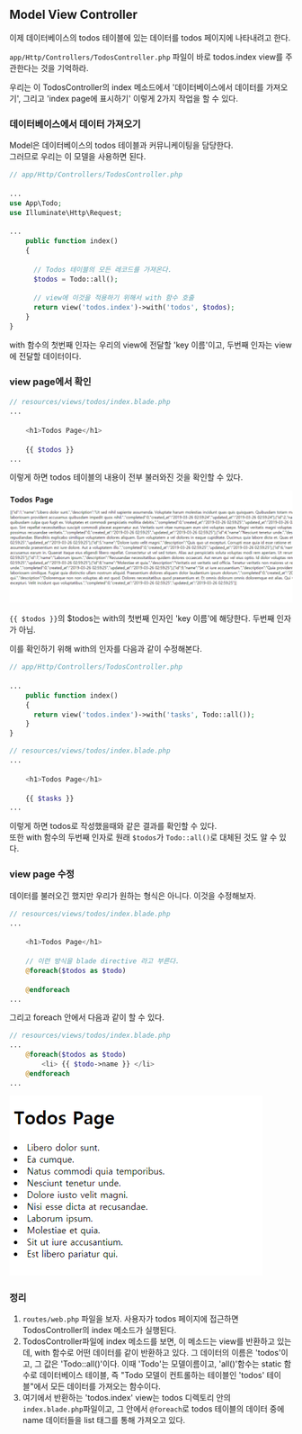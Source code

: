 
## Model View Controller


이제 데이터베이스의 todos 테이블에 있는 데이터를 todos 페이지에 나타내려고 한다.  

``app/Http/Controllers/TodosController.php`` 파일이 바로 todos.index view를
주관한다는 것을 기억하라.  

우리는 이 TodosController의 index 메소드에서 '데이터베이스에서 데이터를
가져오기', 그리고 'index page에 표시하기' 이렇게 2가지 작업을 할 수 있다.  

### 데이터베이스에서 데이터 가져오기  

Model은 데이터베이스의 todos 테이블과 커뮤니케이팅을 담당한다.  
그러므로 우리는 이 모델을 사용하면 된다.  

```php
// app/Http/Controllers/TodosController.php

...
use App\Todo;
use Illuminate\Http\Request;

...
    public function index()
    {
 
      // Todos 테이블의 모든 레코드를 가져온다. 
      $todos = Todo::all(); 
      
      // view에 이것을 적용하기 위해서 with 함수 호출
      return view('todos.index')->with('todos', $todos);
    }
}
```
with 함수의 첫번째 인자는 우리의 view에 전달할 'key 이름'이고, 두번째 인자는
view에 전달할 데이터이다.  

### view page에서 확인  

```php
// resources/views/todos/index.blade.php
...

    <h1>Todos Page</h1>

    {{ $todos }}
...
```
이렇게 하면 todos 테이블의 내용이 전부 불러와진 것을 확인할 수 있다.  

![screen](./Todos_app1.png)

``{{ $todos }}``의 $todos는 with의 첫번째 인자인 'key 이름'에 해당한다. 두번째 인자가 아님.

이를 확인하기 위해 with의 인자를 다음과 같이 수정해본다.  

```php
// app/Http/Controllers/TodosController.php

...
    public function index()
    {
      return view('todos.index')->with('tasks', Todo::all());
    }
}
```
```php
// resources/views/todos/index.blade.php
...

    <h1>Todos Page</h1>

    {{ $tasks }}
...
```
이렇게 하면 todos로 작성했을때와 같은 결과를 확인할 수 있다.  
또한 with 함수의 두번째 인자로 원래 ``$todos``가 ``Todo::all()``로 대체된 것도
알 수 있다.  


### view page 수정  

데이터를 불러오긴 했지만 우리가 원하는 형식은 아니다. 이것을 수정해보자.  

```php
// resources/views/todos/index.blade.php
...

    <h1>Todos Page</h1>
  
    // 이런 방식을 blade directive 라고 부른다. 
    @foreach($todos as $todo) 
      
    @endforeach
...
```
그리고 foreach 안에서 다음과 같이 할 수 있다.  

```php
// resources/views/todos/index.blade.php
...
    @foreach($todos as $todo) 
        <li> {{ $todo->name }} </li>      
    @endforeach
...
```
![screen](./Todos_app2.png)


### 정리  

1. ``routes/web.php`` 파일을 보자. 사용자가 todos 페이지에 접근하면
   TodosController의 index 메소드가 실행된다. 
2. TodosController파일에 index 메소드를 보면, 이 메소드는 view를 반환하고 있는데, 
   with 함수로 어떤 데이터를 같이 반환하고 있다. 그 데이터의 이름은 'todos'이고,
   그 값은 'Todo::all()'이다. 이때 'Todo'는 모델이름이고, 'all()'함수는 static
   함수로 데이터베이스 테이블, 즉 "Todo 모델이 컨트롤하는 테이블인 'todos' 테이블"에서 모든 데이터를 가져오는 함수이다. 
3. 여기에서 반환하는 'todos.index' view는 todos 디렉토리 안의
   ``index.blade.php``파일이고, 그 안에서 ``@foreach``로 todos 테이블의 데이터
   중에 name 데이터들을 list 태그를 통해 가져오고 있다.  

